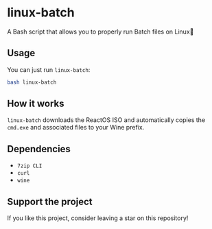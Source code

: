 # linux-batch

A Bash script that allows you to properly run Batch files on Linux🐧

## Usage

You can just run `linux-batch`:

```bash
bash linux-batch
```

## How it works

`linux-batch` downloads the ReactOS ISO and automatically copies the `cmd.exe` and associated files to your Wine prefix.

## Dependencies

* `7zip CLI`
* `curl`
* `wine`

## Support the project

If you like this project, consider leaving a star on this repository!

